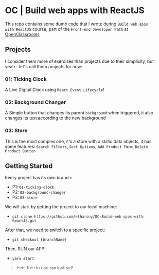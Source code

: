 # OC | Build web apps with ReactJS
This repo contains some dumb code that I wrote during `Build web apps with ReactJS` course, part of the `Front-end Developer Path` at [OpenClassrooms](https://openclassrooms.com/en/paths/61-front-end-developer)

## Projects
I consider them more of exercises than projects due to their simplicity, but yeah - let's call them projects for now:

### 01: Ticking Clock
A Live Digital Clock using `React Event Lifecycle`!

### 02: Background Changer
A Simple button that changes its parent `background` when triggered, it also changes its text according to the new background

### 03: Store
This is the most complex one, it's a store with a static data objects, it has some features: `Search Filters`, `Sort Options`, `Add Product Form`, `Delete Product Button`

## Getting Started
Every project has its own branch:

- P1: `01-ticking-clock`
- P2: `02-background-changer`
- P3: `03-store`

We will start by getting the project to our local machine:

- `git clone https://github.com/elharony/OC-Build-web-apps-with-ReactJS.git`

After that, we need to switch to a specific project:

- `git checkout {branchName}`

Then, RUN our APP!

- `yarn start`

> Feel free to use `npm` instead!
